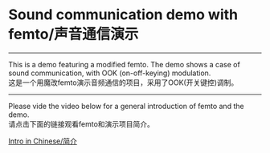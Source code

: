 # Sound communication demo with femto/声音通信演示

***

This is a demo featuring a modified femto. The demo shows a case of sound communication, with OOK (on-off-keying) modulation.  
这是一个用魔改femto演示音频通信的项目，采用了OOK(开关键控)调制。  

***

Please vide the video below for a general introduction of femto and the demo.  
请点击下面的链接观看femto和演示项目简介。  

[Intro in Chinese/简介](https://www.bilibili.com/video/BV1J44y1s77)  
